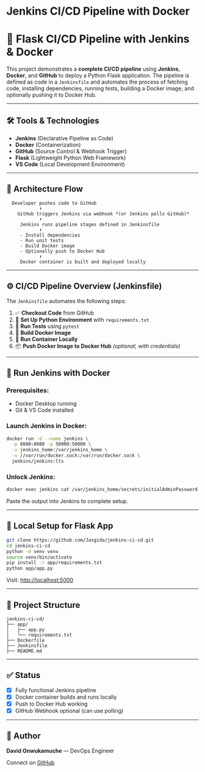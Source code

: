 # Jenkins CI/CD Pipeline with Docker
# 🚀 Flask CI/CD Pipeline with Jenkins & Docker

This project demonstrates a **complete CI/CD pipeline** using **Jenkins**, **Docker**, and **GitHub** to deploy a Python Flask application. The pipeline is defined as code in a `Jenkinsfile` and automates the process of fetching code, installing dependencies, running tests, building a Docker image, and optionally pushing it to Docker Hub.

---

## 🛠️ Tools & Technologies

* **Jenkins** (Declarative Pipeline as Code)
* **Docker** (Containerization)
* **GitHub** (Source Control & Webhook Trigger)
* **Flask** (Lightweight Python Web Framework)
* **VS Code** (Local Development Environment)

---

## 🧱 Architecture Flow

```
  Developer pushes code to GitHub
            ⬇️
    GitHub triggers Jenkins via webhook *(or Jenkins polls GitHub)*
            ⬇️
     Jenkins runs pipeline stages defined in Jenkinsfile
            ⬇️
     - Install dependencies
     - Run unit tests
     - Build Docker image
     - Optionally push to Docker Hub
            ⬇️
     Docker container is built and deployed locally
```

---

## ⚙️ CI/CD Pipeline Overview (Jenkinsfile)

The `Jenkinsfile` automates the following steps:

1. ✅ **Checkout Code** from GitHub
2. 🔧 **Set Up Python Environment** with `requirements.txt`
3. 🧪 **Run Tests** using `pytest`
4. 🐳 **Build Docker Image**
5. 🚀 **Run Container Locally**
6. 📦 **Push Docker Image to Docker Hub** *(optional, with credentials)*

---

## 🐳 Run Jenkins with Docker

### Prerequisites:

* Docker Desktop running
* Git & VS Code installed

### Launch Jenkins in Docker:

```bash
docker run -d --name jenkins \
  -p 8080:8080 -p 50000:50000 \
  -v jenkins_home:/var/jenkins_home \
  -v //var/run/docker.sock:/var/run/docker.sock \
  jenkins/jenkins:lts
```

### Unlock Jenkins:

```bash
docker exec jenkins cat /var/jenkins_home/secrets/initialAdminPassword
```

Paste the output into Jenkins to complete setup.

---

## 🧪 Local Setup for Flask App

```bash
git clone https://github.com/Jasgida/jenkins-ci-cd.git
cd jenkins-ci-cd
python -m venv venv
source venv/bin/activate
pip install -r app/requirements.txt
python app/app.py
```

Visit: [http://localhost:5000](http://localhost:5000)

---

## 📁 Project Structure

```
jenkins-ci-cd/
├── app/
│   ├── app.py
│   └── requirements.txt
├── Dockerfile
├── Jenkinsfile
├── README.md
```

---

## ✅ Status

* [x] Fully functional Jenkins pipeline
* [x] Docker container builds and runs locally
* [x] Push to Docker Hub working
* [x] GitHub Webhook optional (can use polling)

---

## 🙌 Author

**David Onwukamuche** — DevOps Engineer

Connect on [GitHub](https://github.com/Jasgida)
